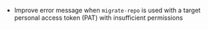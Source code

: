 * Improve error message when `migrate-repo` is used with a target personal access token (PAT) with insufficient permissions
